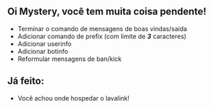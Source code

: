 ## Oi Mystery, você tem muita coisa pendente!

- Terminar o comando de mensagens de boas vindas/saída
- Adicionar comando de prefix (com limite de **_3_** caracteres)
- Adicionar userinfo
- Adicionar botinfo
- Reformular mensagens de ban/kick


## Já feito:
- Você achou onde hospedar o lavalink!
